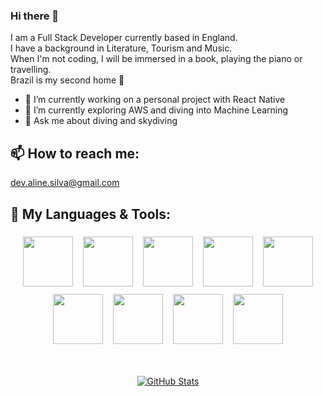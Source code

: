 ### Hi there 👋

I am a Full Stack Developer currently based in England.<br>
I have a background in Literature, Tourism and Music.<br>
When I'm not coding, I will be immersed in a book, playing the piano or travelling. <br>
Brazil is my second home 🌴 <br>

- 🔭 I’m currently working on a personal project with React Native
- 🌱 I’m currently exploring AWS and diving into Machine Learning
- 💬 Ask me about diving and skydiving

## 📫 How to reach me:

<dev.aline.silva@gmail.com>

## 🚀 My Languages & Tools:

<p align="center">
   <img src="https://cdn.worldvectorlogo.com/logos/logo-javascript.svg" height="80" style="vertical-align:top; margin:6px"/>
   <img src="https://encrypted-tbn0.gstatic.com/images?q=tbn:ANd9GcSB7FFCrkZL139R_Sa41BlRZd2nxg3g47fioc21sqf2gc4yatb8Q1rOMdUWZwYLEz5CP-A&usqp=CAU" height="80" style="vertical-align:top; margin:6px" />
   <img src="https://upload.wikimedia.org/wikipedia/commons/thumb/d/d9/Node.js_logo.svg/2560px-Node.js_logo.svg.png"  height="80" style="vertical-align:top; margin:6px"/>
   <img src="https://g.foolcdn.com/art/companylogos/square/mdb.png" height="80" style="vertical-align:top; margin:6px" />
   <img src="https://redux.js.org/img/redux-logo-landscape.png" height="80" style="vertical-align:top; margin:6px"/>
   <img src="https://miro.medium.com/v2/resize:fit:1200/1*tFl-8wQUENETYLjX5mYWuA.png" height="80" style="vertical-align:top; margin:6px"/>
   <img src="https://www.vikingsoftware.com/wp-content/uploads/2024/02/Docker.png" height="80" style="vertical-align:top; margin:6px"/>
   <img src="https://cdn.prod.website-files.com/6064b31ff49a2d31e0493af1/66a47686d17c50595ab25075_AD_4nXef8kg1j8Ne3QwQ5VMAVaubMxxFEPvv4gFeYFtVv3S9OQtr9DUgSicnoU2ONDCCwi0wdX7z9So0gE1lLnsvAfzDtGfXYLhsJaLdSCiQU6MEoi0Wapsol5RWbNKBB6hQnIgqtzJ2-zWKrJQMUb2IocBFxK1_.png" height="80" style="vertical-align:top; margin:6px"/>
    <img src="https://blog.theodo.com/_astro/ts_logo.BstCNrTU_1Dbxpr.webp" height="80" style="vertical-align:top; margin:6px"/> 
</p>
<br>

<p align="center">
  <a href="https://github.com/anuraghazra/github-readme-stats">
    <img src="https://github-readme-stats.vercel.app/api?username=lisiesu&theme=discord_old_blurple&show_icons=true" alt="GitHub Stats"/>
  </a>
</p>
